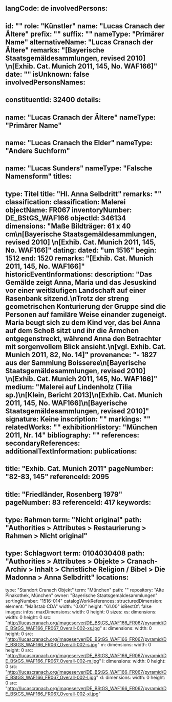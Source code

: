 langCode: de
involvedPersons: 
 - 
   id: ""
  role: "Künstler"
  name: "Lucas Cranach der Ältere"
  prefix: ""
  suffix: ""
  nameType: "Primärer Name"
  alternativeName: "Lucas Cranach der Ältere"
  remarks: "[Bayerische Staatsgemäldesammlungen, revised 2010] \n[Exhib. Cat. Munich 2011, 145, No. WAF166]"
  date: ""
  isUnknown: false
involvedPersonsNames: 
 - 
   constituentId: 32400
  details: 
   - 
   name: "Lucas Cranach der Ältere"
    nameType: "Primärer Name"
   - 
   name: "Lucas Cranach the Elder"
    nameType: "Andere Suchform"
   - 
   name: "Lucas Sunders"
    nameType: "Falsche Namensform"
titles: 
 - 
   type: Titel
  title: "Hl. Anna Selbdritt"
  remarks: ""
classification: 
 classification: Malerei
objectName: FR067
inventoryNumber: DE_BStGS_WAF166
objectId: 346134
dimensions: "Maße Bildträger: 61 x 40 cm\n[Bayerische Staatsgemäldesammlungen, revised 2010] \n[Exhib. Cat. Munich 2011, 145, No. WAF166]"
dating: 
 dated: "um 1516"
 begin: 1512
 end: 1520
 remarks: "[Exhib. Cat. Munich 2011, 145, No. WAF166]"
 historicEventInformations: 
description: "Das Gemälde zeigt Anna, Maria und das Jesuskind vor einer weitläufigen Landschaft auf einer Rasenbank sitzend.\nTrotz der streng geometrischen Konturierung der Gruppe sind die Personen auf familäre Weise einander zugeneigt. Maria beugt sich zu dem Kind vor, das bei Anna auf dem Schoß sitzt und ihr die Ärmchen entgegenstreckt, während Anna den Betrachter mit sorgenvollem Blick ansieht.\n[vgl. Exhib. Cat. Munich 2011, 82, No. 14]"
provenance: "- 1827 aus der Sammlung Boisseree\n[Bayerische Staatsgemäldesammlungen, revised 2010] \n[Exhib. Cat. Munich 2011, 145, No. WAF166]"
medium: "Malerei auf Lindenholz (Tilia sp.)\n[Klein, Bericht 2013]\n[Exhib. Cat. Munich 2011, 145, No. WAF166]\n[Bayerische Staatsgemäldesammlungen, revised 2010]"
signature: Keine
inscription: ""
markings: ""
relatedWorks: ""
exhibitionHistory: "München 2011, Nr. 14"
bibliography: ""
references: 
secondaryReferences: 
additionalTextInformation: 
publications: 
 - 
   title: "Exhib. Cat. Munich 2011"
  pageNumber: "82-83, 145"
  referenceId: 2095
 - 
   title: "Friedländer, Rosenberg 1979"
  pageNumber: 83
  referenceId: 417
keywords: 
 - 
   type: Rahmen
  term: "Nicht original"
  path: "Authorities > Attributes > Restaurierung > Rahmen > Nicht original"
 - 
   type: Schlagwort
  term: 0104030408
  path: "Authorities > Attributes > Objekte > Cranach-Archiv > Inhalt > Christliche Religion / Bibel > Die Madonna > Anna Selbdritt"
locations: 
 - 
   type: "Standort Cranach Objekt"
  term: "München"
  path: ""
repository: "Alte Pinakothek, München"
owner: "Bayerische Staatsgemäldesammlungen"
sortingNumber: "1516-014"
catalogWorkReferences: 
structuredDimension: 
 element: "Maßstab CDA"
 width: "0.00"
 height: "61.00"
isBestOf: false
images: 
 infos: 
  maxDimensions: 
   width: 0
   height: 0
 sizes: 
  xs: 
   dimensions: 
    width: 0
    height: 0
   src: "http://lucascranach.org/imageserver/DE_BStGS_WAF166_FR067/pyramid/DE_BStGS_WAF166_FR067_Overall-002-xs.jpg"
  s: 
   dimensions: 
    width: 0
    height: 0
   src: "http://lucascranach.org/imageserver/DE_BStGS_WAF166_FR067/pyramid/DE_BStGS_WAF166_FR067_Overall-002-s.jpg"
  m: 
   dimensions: 
    width: 0
    height: 0
   src: "http://lucascranach.org/imageserver/DE_BStGS_WAF166_FR067/pyramid/DE_BStGS_WAF166_FR067_Overall-002-m.jpg"
  l: 
   dimensions: 
    width: 0
    height: 0
   src: "http://lucascranach.org/imageserver/DE_BStGS_WAF166_FR067/pyramid/DE_BStGS_WAF166_FR067_Overall-002-l.jpg"
  xl: 
   dimensions: 
    width: 0
    height: 0
   src: "http://lucascranach.org/imageserver/DE_BStGS_WAF166_FR067/pyramid/DE_BStGS_WAF166_FR067_Overall-002-xl.jpg"